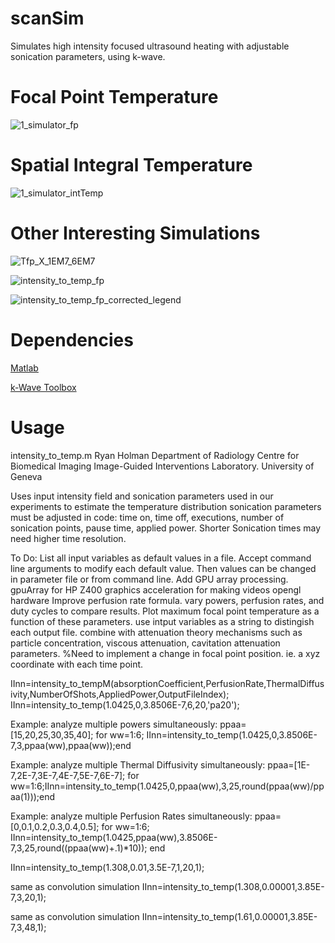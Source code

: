 # scanSim
Simulates high intensity focused ultrasound heating with adjustable sonication parameters, using k-wave.

# Focal Point Temperature
![1_simulator_fp](https://user-images.githubusercontent.com/53169576/121936273-bbae4880-cd49-11eb-8b07-74dbd4631cf1.png)

# Spatial Integral Temperature
![1_simulator_intTemp](https://user-images.githubusercontent.com/53169576/121936287-c072fc80-cd49-11eb-88ba-e8ce137ce248.png)

# Other Interesting Simulations
![Tfp_X_1EM7_6EM7](https://user-images.githubusercontent.com/53169576/121063612-d8390680-c7c6-11eb-9320-47be8dd3aaf1.png)

![intensity_to_temp_fp](https://user-images.githubusercontent.com/53169576/121063652-e2f39b80-c7c6-11eb-8c0b-402c05db7921.png)

![intensity_to_temp_fp_corrected_legend](https://user-images.githubusercontent.com/53169576/121063705-f272e480-c7c6-11eb-90c3-0bbcac380410.png)


# Dependencies

[Matlab](https://fr.mathworks.com/products/matlab.html)

[k-Wave Toolbox](http://www.k-wave.org/)

# Usage
intensity_to_temp.m
Ryan Holman
Department of Radiology
Centre for Biomedical Imaging
Image-Guided Interventions Laboratory.
University of Geneva

Uses input intensity field and sonication parameters used in our experiments to estimate the temperature distribution
sonication parameters must be adjusted in code:
    time on, time off, executions, number of sonication points, pause
    time, applied power.
Shorter Sonication times may need higher time resolution.
    
To Do:
List all input variables as default values in a file.
    Accept command line arguments to modify each default value.
    Then values can be changed in parameter file or from command line.
Add GPU array processing.
    gpuArray for HP Z400
graphics acceleration for making videos
    opengl hardware
Improve perfusion rate formula.
vary powers, perfusion rates, and duty cycles to compare results.
    Plot maximum focal point temperature as a function of these
    parameters.
use intput variables as a string to distingish each output file.
combine with attenuation theory mechanisms such as particle concentration,
    viscous attenuation, cavitation attenuation parameters.
%Need to implement a change in focal point position.  ie. a xyz coordinate
with each time point.


IInn=intensity_to_tempM(absorptionCoefficient,PerfusionRate,ThermalDiffusivity,NumberOfShots,AppliedPower,OutputFileIndex);
IInn=intensity_to_temp(1.0425,0,3.8506E-7,6,20,'pa20');

Example:  analyze multiple powers simultaneously:
ppaa=[15,20,25,30,35,40];
for ww=1:6; IInn=intensity_to_temp(1.0425,0,3.8506E-7,3,ppaa(ww),ppaa(ww));end

Example:  analyze multiple Thermal Diffusivity simultaneously:
ppaa=[1E-7,2E-7,3E-7,4E-7,5E-7,6E-7];
for ww=1:6;IInn=intensity_to_temp(1.0425,0,ppaa(ww),3,25,round(ppaa(ww)/ppaa(1)));end

Example:  analyze multiple Perfusion Rates simultaneously:
ppaa=[0,0.1,0.2,0.3,0.4,0.5];
for ww=1:6;
    IInn=intensity_to_temp(1.0425,ppaa(ww),3.8506E-7,3,25,round((ppaa(ww)+.1)*10));
end

IInn=intensity_to_temp(1.308,0.01,3.5E-7,1,20,1); 

same as convolution simulation
IInn=intensity_to_temp(1.308,0.00001,3.85E-7,3,20,1); 

same as convolution simulation
IInn=intensity_to_temp(1.61,0.00001,3.85E-7,3,48,1); 

